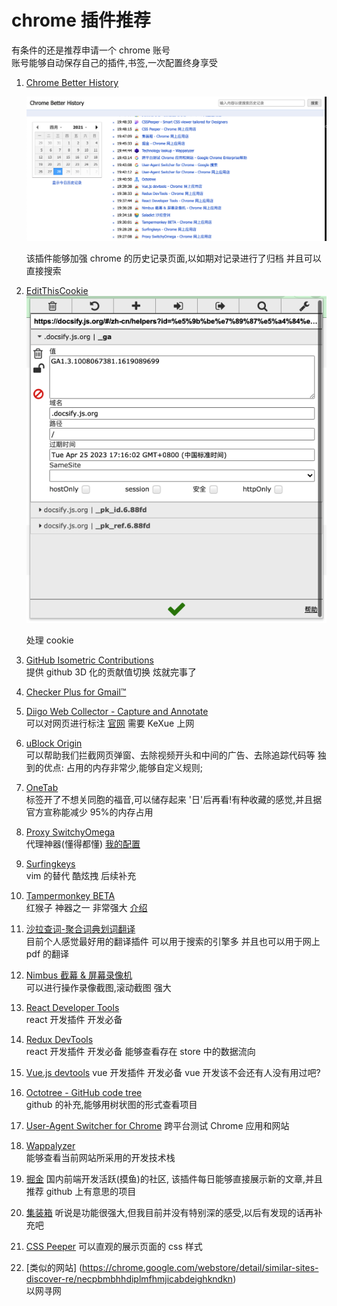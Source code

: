 # chrome 插件推荐

有条件的还是推荐申请一个 chrome 账号  
账号能够自动保存自己的插件,书签,一次配置终身享受

1.  [Chrome Better History](chrome://extensions/?id=egehpkpgpgooebopjihjmnpejnjafefi)

    <img src="https://raw.githubusercontent.com/FE-ng/picGo/main/blog/20210428192155.png" class='image800'/>

    该插件能够加强 chrome 的历史记录页面,以如期对记录进行了归档 并且可以直接搜索

2.  [EditThisCookie](http://www.editthiscookie.com/)  
    ![EditThisCookie](https://raw.githubusercontent.com/FE-ng/picGo/main/blog/20210428192924.png ':class=image400')

    处理 cookie

3.  [GitHub Isometric Contributions](https://chrome.google.com/webstore/detail/github-isometric-contribu/mjoedlfflcchnleknnceiplgaeoegien)  
    提供 github 3D 化的贡献值切换 炫就完事了
4.  [Checker Plus for Gmail™ ](https://chrome.google.com/webstore/detail/checker-plus-for-gmail/oeopbcgkkoapgobdbedcemjljbihmemj/related?utm_source=chrome-ntp-icon)
5.  [Diigo Web Collector - Capture and Annotate](https://chrome.google.com/webstore/detail/diigo-web-collector-captu/pnhplgjpclknigjpccbcnmicgcieojbh)  
    可以对网页进行标注
    [官网](https://www.diigo.com/) 需要 KeXue 上网
6.  [uBlock Origin](https://chrome.google.com/webstore/detail/ublock-origin/cjpalhdlnbpafiamejdnhcphjbkeiagm)  
    可以帮助我们拦截网页弹窗、去除视频开头和中间的广告、去除追踪代码等 独到的优点: 占用的内存非常少,能够自定义规则;
7.  [OneTab](https://chrome.google.com/webstore/detail/onetab/chphlpgkkbolifaimnlloiipkdnihall)  
    标签开了不想关同胞的福音,可以储存起来 '日'后再看!有种收藏的感觉,并且据官方宣称能减少 95%的内存占用
8.  [Proxy SwitchyOmega](https://chrome.google.com/webstore/detail/proxy-switchyomega/padekgcemlokbadohgkifijomclgjgif)  
    代理神器(懂得都懂) [我的配置]()
9.  [Surfingkeys](https://chrome.google.com/webstore/detail/surfingkeys/gfbliohnnapiefjpjlpjnehglfpaknnc)  
    vim 的替代 酷炫拽 后续补充
10. [Tampermonkey BETA](https://chrome.google.com/webstore/detail/tampermonkey-beta/gcalenpjmijncebpfijmoaglllgpjagf)  
    红猴子 神器之一 非常强大 [介绍](./tampermonkey.md)
11. [沙拉查词-聚合词典划词翻译](https://saladict.crimx.com/)  
    目前个人感觉最好用的翻译插件 可以用于搜索的引擎多 并且也可以用于网上 pdf 的翻译
12. [Nimbus 截幕 & 屏幕录像机](https://chrome.google.com/webstore/detail/nimbus-screenshot-screen/bpconcjcammlapcogcnnelfmaeghhagj)  
    可以进行操作录像截图,滚动截图 强大
13. [React Developer Tools](https://chrome.google.com/webstore/detail/react-developer-tools/fmkadmapgofadopljbjfkapdkoienihi)  
    react 开发插件 开发必备
14. [Redux DevTools](https://chrome.google.com/webstore/detail/redux-devtools/lmhkpmbekcpmknklioeibfkpmmfibljd)  
    react 开发插件 开发必备 能够查看存在 store 中的数据流向
15. [Vue.js devtools](https://chrome.google.com/webstore/detail/vuejs-devtools/nhdogjmejiglipccpnnnanhbledajbpd)
    vue 开发插件 开发必备 vue 开发该不会还有人没有用过吧?
16. [Octotree - GitHub code tree](https://www.octotree.io/)  
    github 的补充,能够用树状图的形式查看项目
17. [User-Agent Switcher for Chrome](https://chrome.google.com/webstore/detail/user-agent-switcher-for-c/djflhoibgkdhkhhcedjiklpkjnoahfmg)
    跨平台测试 Chrome 应用和网站
18. [Wappalyzer](https://www.wappalyzer.com/)  
    能够查看当前网站所采用的开发技术栈
19. [掘金](https://chrome.google.com/webstore/detail/%E6%8E%98%E9%87%91/lecdifefmmfjnjjinhaennhdlmcaeeeb)
    国内前端开发活跃(摸鱼)的社区, 该插件每日能够直接展示新的文章,并且推荐 github 上有意思的项目
20. [集装箱](https://chrome.google.com/webstore/detail/%E9%9B%86%E8%A3%85%E7%AE%B1/kbgigmcnifmaklccibmlepmahpfdhjch)
    听说是功能很强大,但我目前并没有特别深的感受,以后有发现的话再补充吧
21. [CSS Peeper](https://chrome.google.com/webstore/detail/css-peeper/mbnbehikldjhnfehhnaidhjhoofhpehk)
    可以直观的展示页面的 css 样式
22. [类似的网站] (https://chrome.google.com/webstore/detail/similar-sites-discover-re/necpbmbhhdiplmfhmjicabdeighkndkn)  
    以网寻网
